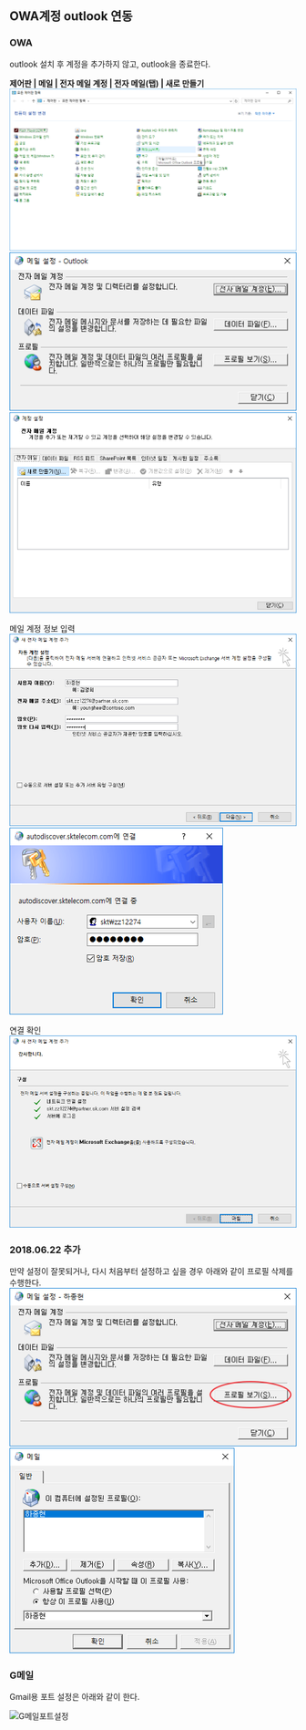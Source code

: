 OWA계정 outlook 연동
-------------------

### OWA

outlook 설치 후 계정을 추가하지 않고, outlook을 종료한다.  

**제어판 | 메일 | 전자 메일 계정 | 전자 메일(탭) | 새로 만들기**
![제어판]
![메일]
![계정추가]

메일 계정 정보 입력
![계정정보 입력]
![인증]

연결 확인
![완료]

### 2018.06.22 추가

만약 설정이 잘못되거나, 다시 처음부터 설정하고 싶을 경우 아래와 같이 프로필 삭제를 수행한다.
![프로필선택]
![프로필삭제]

### G메일

Gmail용 포트 설정은 아래와 같이 한다.

![G메일포트설정]

[제어판]: /user_images/2017-10-20-owa-설정/001.png
[메일]: /user_images/2017-10-20-owa-설정/002.png
[계정추가]: /user_images/2017-10-20-owa-설정/003.png
[계정정보 입력]: /user_images/2017-10-20-owa-설정/004.png
[인증]: /user_images/2017-10-20-owa-설정/005.png
[완료]: /user_images/2017-10-20-owa-설정/006.png
[프로필선택]: /user_images/2017-10-20-owa-설정/007.png
[프로필삭제]: /user_images/2017-10-20-owa-설정/008.png
[G메일포트설정]: [harookie.github.io](https://github.com/harookie/harookie.github.io)/[user_images](https://github.com/harookie/harookie.github.io/tree/master/user_images)/**2017-10-20-owa-설정**/2017-10-20-owa-설정/009.png
<!--stackedit_data:
eyJoaXN0b3J5IjpbLTE0ODczOTg5NTUsLTI3MDM3MTY1N119
-->